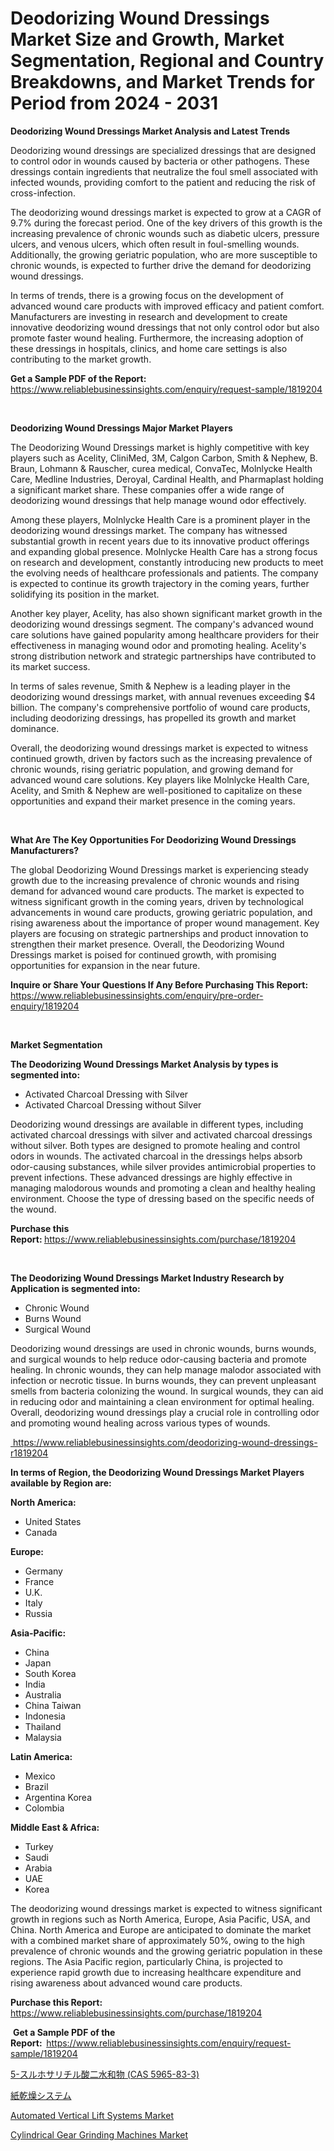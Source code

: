 <p><h1>Deodorizing Wound Dressings Market Size and Growth, Market Segmentation, Regional and Country Breakdowns, and Market Trends for Period from 2024 -  2031</h1></p><p><strong>Deodorizing Wound Dressings Market Analysis and Latest Trends</strong></p>
<p><p>Deodorizing wound dressings are specialized dressings that are designed to control odor in wounds caused by bacteria or other pathogens. These dressings contain ingredients that neutralize the foul smell associated with infected wounds, providing comfort to the patient and reducing the risk of cross-infection.</p><p>The deodorizing wound dressings market is expected to grow at a CAGR of 9.7% during the forecast period. One of the key drivers of this growth is the increasing prevalence of chronic wounds such as diabetic ulcers, pressure ulcers, and venous ulcers, which often result in foul-smelling wounds. Additionally, the growing geriatric population, who are more susceptible to chronic wounds, is expected to further drive the demand for deodorizing wound dressings.</p><p>In terms of trends, there is a growing focus on the development of advanced wound care products with improved efficacy and patient comfort. Manufacturers are investing in research and development to create innovative deodorizing wound dressings that not only control odor but also promote faster wound healing. Furthermore, the increasing adoption of these dressings in hospitals, clinics, and home care settings is also contributing to the market growth.</p></p>
<p><strong>Get a Sample PDF of the Report:&nbsp;</strong> <a href="https://www.reliablebusinessinsights.com/enquiry/request-sample/1819204">https://www.reliablebusinessinsights.com/enquiry/request-sample/1819204</a></p>
<p>&nbsp;</p>
<p><strong>Deodorizing Wound Dressings Major Market Players</strong></p>
<p><p>The Deodorizing Wound Dressings market is highly competitive with key players such as Acelity, CliniMed, 3M, Calgon Carbon, Smith & Nephew, B. Braun, Lohmann & Rauscher, curea medical, ConvaTec, Molnlycke Health Care, Medline Industries, Deroyal, Cardinal Health, and Pharmaplast holding a significant market share. These companies offer a wide range of deodorizing wound dressings that help manage wound odor effectively.</p><p>Among these players, Molnlycke Health Care is a prominent player in the deodorizing wound dressings market. The company has witnessed substantial growth in recent years due to its innovative product offerings and expanding global presence. Molnlycke Health Care has a strong focus on research and development, constantly introducing new products to meet the evolving needs of healthcare professionals and patients. The company is expected to continue its growth trajectory in the coming years, further solidifying its position in the market.</p><p>Another key player, Acelity, has also shown significant market growth in the deodorizing wound dressings segment. The company's advanced wound care solutions have gained popularity among healthcare providers for their effectiveness in managing wound odor and promoting healing. Acelity's strong distribution network and strategic partnerships have contributed to its market success.</p><p>In terms of sales revenue, Smith & Nephew is a leading player in the deodorizing wound dressings market, with annual revenues exceeding $4 billion. The company's comprehensive portfolio of wound care products, including deodorizing dressings, has propelled its growth and market dominance.</p><p>Overall, the deodorizing wound dressings market is expected to witness continued growth, driven by factors such as the increasing prevalence of chronic wounds, rising geriatric population, and growing demand for advanced wound care solutions. Key players like Molnlycke Health Care, Acelity, and Smith & Nephew are well-positioned to capitalize on these opportunities and expand their market presence in the coming years.</p></p>
<p>&nbsp;</p>
<p><strong>What Are The Key Opportunities For Deodorizing Wound Dressings Manufacturers?</strong></p>
<p><p>The global Deodorizing Wound Dressings market is experiencing steady growth due to the increasing prevalence of chronic wounds and rising demand for advanced wound care products. The market is expected to witness significant growth in the coming years, driven by technological advancements in wound care products, growing geriatric population, and rising awareness about the importance of proper wound management. Key players are focusing on strategic partnerships and product innovation to strengthen their market presence. Overall, the Deodorizing Wound Dressings market is poised for continued growth, with promising opportunities for expansion in the near future.</p></p>
<p><strong>Inquire or Share Your Questions If Any Before Purchasing This Report:</strong> <a href="https://www.reliablebusinessinsights.com/enquiry/pre-order-enquiry/1819204">https://www.reliablebusinessinsights.com/enquiry/pre-order-enquiry/1819204</a></p>
<p>&nbsp;</p>
<p><strong>Market Segmentation</strong></p>
<p><strong>The Deodorizing Wound Dressings Market Analysis by types is segmented into:</strong></p>
<p><ul><li>Activated Charcoal Dressing with Silver</li><li>Activated Charcoal Dressing without Silver</li></ul></p>
<p><p>Deodorizing wound dressings are available in different types, including activated charcoal dressings with silver and activated charcoal dressings without silver. Both types are designed to promote healing and control odors in wounds. The activated charcoal in the dressings helps absorb odor-causing substances, while silver provides antimicrobial properties to prevent infections. These advanced dressings are highly effective in managing malodorous wounds and promoting a clean and healthy healing environment. Choose the type of dressing based on the specific needs of the wound.</p></p>
<p><strong>Purchase this Report:&nbsp;</strong><a href="https://www.reliablebusinessinsights.com/purchase/1819204">https://www.reliablebusinessinsights.com/purchase/1819204</a></p>
<p>&nbsp;</p>
<p><strong>The Deodorizing Wound Dressings Market Industry Research by Application is segmented into:</strong></p>
<p><ul><li>Chronic Wound</li><li>Burns Wound</li><li>Surgical Wound</li></ul></p>
<p><p>Deodorizing wound dressings are used in chronic wounds, burns wounds, and surgical wounds to help reduce odor-causing bacteria and promote healing. In chronic wounds, they can help manage malodor associated with infection or necrotic tissue. In burns wounds, they can prevent unpleasant smells from bacteria colonizing the wound. In surgical wounds, they can aid in reducing odor and maintaining a clean environment for optimal healing. Overall, deodorizing wound dressings play a crucial role in controlling odor and promoting wound healing across various types of wounds.</p></p>
<p><a href="https://www.reliablebusinessinsights.com/deodorizing-wound-dressings-r1819204">&nbsp;https://www.reliablebusinessinsights.com/deodorizing-wound-dressings-r1819204</a></p>
<p><strong>In terms of Region, the Deodorizing Wound Dressings Market Players available by Region are:</strong></p>
<p>
    <p> <strong> North America: </strong>
        <ul>
            <li>United States</li>
            <li>Canada</li>
        </ul>
        </p> 
    <p> <strong> Europe: </strong>
        <ul>
            <li>Germany</li>
            <li>France</li>
            <li>U.K.</li>
            <li>Italy</li>
            <li>Russia</li>
        </ul>
        </p> 
    <p> <strong> Asia-Pacific: </strong>
        <ul>
            <li>China</li>
            <li>Japan</li>
            <li>South Korea</li>
            <li>India</li>
            <li>Australia</li>
            <li>China Taiwan</li>
            <li>Indonesia</li>
            <li>Thailand</li>
            <li>Malaysia</li>
        </ul>
        </p> 
    <p> <strong> Latin America: </strong>
        <ul>
            <li>Mexico</li>
            <li>Brazil</li>
            <li>Argentina Korea</li>
            <li>Colombia</li>
        </ul>
        </p> 
    <p> <strong> Middle East & Africa: </strong>
        <ul>
            <li>Turkey</li>
            <li>Saudi</li>
            <li>Arabia</li>
            <li>UAE</li>
            <li>Korea</li>
        </ul>
    </p>
    </p>
<p><p>The deodorizing wound dressings market is expected to witness significant growth in regions such as North America, Europe, Asia Pacific, USA, and China. North America and Europe are anticipated to dominate the market with a combined market share of approximately 50%, owing to the high prevalence of chronic wounds and the growing geriatric population in these regions. The Asia Pacific region, particularly China, is projected to experience rapid growth due to increasing healthcare expenditure and rising awareness about advanced wound care products.</p></p>
<p><strong>Purchase this Report: </strong><a href="https://www.reliablebusinessinsights.com/purchase/1819204">https://www.reliablebusinessinsights.com/purchase/1819204</a></p>
<p>&nbsp;<strong>Get a Sample PDF of the Report:&nbsp;&nbsp;</strong><a href="https://www.reliablebusinessinsights.com/enquiry/request-sample/1819204">https://www.reliablebusinessinsights.com/enquiry/request-sample/1819204</a></p>
<p><strong></strong></p>
<p><p><a href="https://github.com/AbigaleHuel/Market-Research-Report-List-1/blob/main/9457752169509.md">5-スルホサリチル酸二水和物 (CAS 5965-83-3)</a></p><p><a href="https://github.com/AdellaPrice2023/Market-Research-Report-List-2/blob/main/2558026169508.md">紙乾燥システム</a></p><p><a href="https://github.com/alexxisgm/Market-Research-Report-List-1/blob/main/automated-vertical-lift-systems-market.md">Automated Vertical Lift Systems Market</a></p><p><a href="https://github.com/HenrietteMills1/Market-Research-Report-List-1/blob/main/cylindrical-gear-grinding-machines-market.md">Cylindrical Gear Grinding Machines Market</a></p></p>